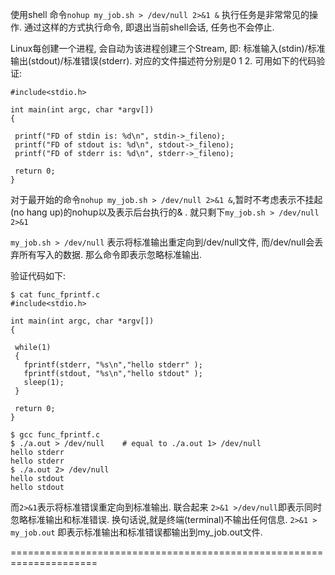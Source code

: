 使用shell 命令`nohup my_job.sh > /dev/null 2>&1 &` 执行任务是非常常见的操作.
通过这样的方式执行命令, 即退出当前shell会话, 任务也不会停止.

Linux每创建一个进程, 会自动为该进程创建三个Stream, 即: 标准输入(stdin)/标准输出(stdout)/标准错误(stderr).
对应的文件描述符分别是0 1 2.
可用如下的代码验证:
```
#include<stdio.h>

int main(int argc, char *argv[])
{

 printf("FD of stdin is: %d\n", stdin->_fileno);
 printf("FD of stdout is: %d\n", stdout->_fileno);
 printf("FD of stderr is: %d\n", stderr->_fileno);
 
 return 0;
}

```


对于最开始的命令`nohup my_job.sh > /dev/null 2>&1 &`,暂时不考虑表示不挂起(no hang up)的nohup以及表示后台执行的& .
就只剩下`my_job.sh > /dev/null 2>&1 `

`my_job.sh > /dev/null` 表示将标准输出重定向到/dev/null文件, 而/dev/null会丢弃所有写入的数据. 那么命令即表示忽略标准输出.

验证代码如下:
```
$ cat func_fprintf.c
#include<stdio.h>

int main(int argc, char *argv[])
{
 
 while(1)
 {
   fprintf(stderr, "%s\n","hello stderr" );
   fprintf(stdout, "%s\n","hello stdout" );
   sleep(1);
 }

 return 0;
}

$ gcc func_fprintf.c
$ ./a.out > /dev/null    # equal to ./a.out 1> /dev/null
hello stderr
hello stderr
$ ./a.out 2> /dev/null
hello stdout
hello stdout

```

而`2>&1`表示将标准错误重定向到标准输出. 联合起来 `2>&1 >/dev/null`即表示同时忽略标准输出和标准错误. 
换句话说,就是终端(terminal)不输出任何信息. 
`2>&1 > my_job.out` 即表示标准输出和标准错误都输出到my_job.out文件.

=====================================================================



